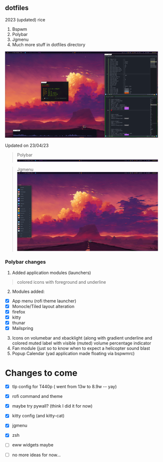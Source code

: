 ## dotfiles

2023 (updated) rice

1. Bspwm
2. Polybar
3. Jgmenu
4. Much more stuff in dotfiles directory 

![Preview](./dash_23.png)

Updated on 23/04/23 

> Polybar
![Preview](./bar_23.png)

> Jgmenu
![Preview](./jgmenu.png)

### Polybar changes

1.  Added application modules (launchers)
  > colored icons with foreground and underline

2. Modules added:
  - [x] App menu (rofi theme launcher)
  - [x] Monocle/Tiled layout alteration
  - [x] firefox
  - [x] kitty
  - [x] thunar
  - [x] Mailspring

3. Icons on volumebar and xbacklight (along with gradient underline and colored muted label with visible (muted) volume percentage indicator
4. Fan module (just so to know when to expect a helicopter sound blast
5. Popup Calendar (yad application made floating via bspwmrc)

# Changes to come
- [X] tlp config for T440p ( went from 13w to 8.9w -- yay)
- [x] rofi command and theme
- [X] maybe try pywall? (think I did it for now)
- [x] kitty config (and kitty-cat)
- [x] jgmenu 
- [x] zsh

- [ ] eww widgets maybe
- [ ] no more ideas for now...
